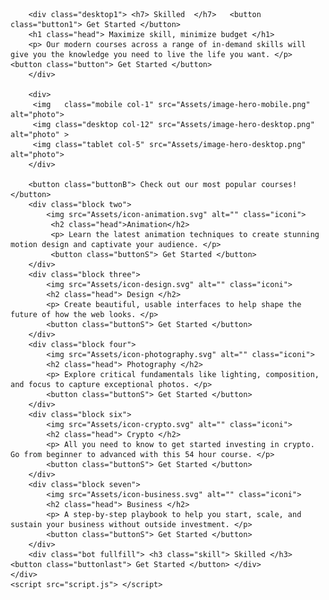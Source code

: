 


<!DOCTYPE html>
<html lang="en">
<head>
    <meta charset="UTF-8">
    <meta http-equiv="X-UA-Compatible" content="IE=edge">
    <meta name="viewport" content="width=device-width, initial-scale=1.0">
    <link rel="stylesheet" href="reset.css">
    <link rel="stylesheet" href="style.css">
    <link rel="icon" type="image/png" sizes="32x32" href="./assets/favicon-32x32.png">
    <link rel="preconnect" href="https://fonts.googleapis.com">
    <link rel="preconnect" href="https://fonts.gstatic.com" crossorigin>
    <link href="https://fonts.googleapis.com/css2?family=Plus+Jakarta+Sans:wght@400;500;800&display=swap" rel="stylesheet">
    <title>Bitcamp2</title>
</head>
<body class="wrapper">
    <div class="container">

        <div class="desktop1"> <h7> Skilled  </h7>   <button class="button1"> Get Started </button>
        <h1 class="head"> Maximize skill, minimize budget </h1>
        <p> Our modern courses across a range of in-demand skills will give you the knowledge you need to live the life you want. </p> <button class="button"> Get Started </button>
        </div>
        
        <div>
         <img   class="mobile col-1" src="Assets/image-hero-mobile.png" alt="photo">
         <img class="desktop col-12" src="Assets/image-hero-desktop.png" alt="photo" >
         <img class="tablet col-5" src="Assets/image-hero-desktop.png" alt="photo">
        </div>

        <button class="buttonB"> Check out our most popular courses! </button>
        <div class="block two">
            <img src="Assets/icon-animation.svg" alt="" class="iconi">
             <h2 class="head">Animation</h2> 
             <p> Learn the latest animation techniques to create stunning motion design and captivate your audience. </p> 
             <button class="buttonS"> Get Started </button>
        </div>
        <div class="block three"> 
            <img src="Assets/icon-design.svg" alt="" class="iconi">
            <h2 class="head"> Design </h2> 
            <p> Create beautiful, usable interfaces to help shape the future of how the web looks. </p> 
            <button class="buttonS"> Get Started </button>
        </div>
        <div class="block four"> 
            <img src="Assets/icon-photography.svg" alt="" class="iconi">
            <h2 class="head"> Photography </h2>
            <p> Explore critical fundamentals like lighting, composition, and focus to capture exceptional photos. </p>
            <button class="buttonS"> Get Started </button>
        </div>
        <div class="block six"> 
            <img src="Assets/icon-crypto.svg" alt="" class="iconi">
            <h2 class="head"> Crypto </h2>
            <p> All you need to know to get started investing in crypto. Go from beginner to advanced with this 54 hour course. </p>
            <button class="buttonS"> Get Started </button>
        </div>
        <div class="block seven"> 
            <img src="Assets/icon-business.svg" alt="" class="iconi">
            <h2 class="head"> Business </h2>
            <p> A step-by-step playbook to help you start, scale, and sustain your business without outside investment. </p>
            <button class="buttonS"> Get Started </button>
        </div>
        <div class="bot fullfill"> <h3 class="skill"> Skilled </h3> <button class="buttonlast"> Get Started </button> </div>
    </div>
    <script src="script.js"> </script>
</body>
</html>